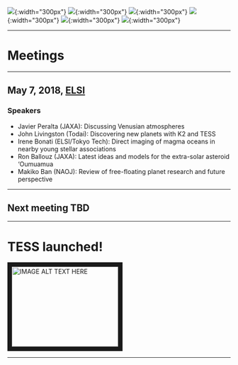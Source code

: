 ![](http://logonoid.com/images/university-of-tokyo-logo.png){:width="300px"} 
![](http://www.coi.titech.ac.jp/img/banner_TOKYOTECH.png){:width="300px"} 
![](http://www.elsi.jp/ja/about/fig/VI_DATA_ELSI-1.jpg){:width="300px"} 
![](https://www.cfa.harvard.edu/~chull/Logos/NAOJ_logo.jpg){:width="300px"}
![](https://upload.wikimedia.org/wikipedia/commons/thumb/8/85/Jaxa_logo.svg/1200px-Jaxa_logo.svg.png){:width="300px"} 
![](https://www.ir.isas.jaxa.jp/AKARI/image/isas_logo.png){:width="300px"} 

---

# Meetings
---

## May 7, 2018, [ELSI](http://elsi.jp/)
### Speakers
- Javier Peralta (JAXA): Discussing Venusian atmospheres
- John Livingston (Todai): Discovering new planets with K2 and TESS
- Irene Bonati (ELSI/Tokyo Tech): Direct imaging of magma oceans in nearby young stellar associations
- Ron Ballouz (JAXA): Latest ideas and models for the extra-solar asteroid ‘Oumuamua
- Makiko Ban (NAOJ): Review of free-floating planet research and future perspective

---

## Next meeting TBD

---

# TESS launched!
<a href="http://www.youtube.com/watch?feature=player_embedded&v=zCsymzzMpTU
" target="_blank"><img src="http://img.youtube.com/vi/zCsymzzMpTU/0.jpg" 
alt="IMAGE ALT TEXT HERE" width="240" height="180" border="10" /></a>

---
